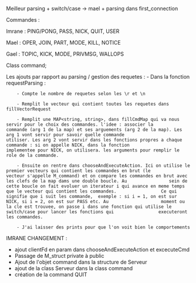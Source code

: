 Meilleur parsing + switch/case -> mael + parsing dans first_connection

Commandes : 

Imrane : PING/PONG, PASS, NICK, QUIT, USER

Mael : OPER, JOIN, PART, MODE, KILL, NOTICE

Gael : TOPIC, KICK, MODE, PRIVMSG, WALLOPS

Class command;




Les ajouts par rapport au parsing / gestion des requetes : 
	- Dans la fonction requestParsing : 
		
		- Compte le nombre de requetes selon les \r et \n
		
		- Remplit le vecteur qui contient toutes les requetes dans fillVectorRequest
		
		- Remplit une MAP<string, string>, dans fillCmdMap qui va nous servir pour le choix des commandes. l'idee : associer la 				commande (arg 1 de la map) et ses arguements (arg 2 de la map). Les arg 1 vont servir pour savoir quelle commande 					utiliser. Les arg 2 vont servir dans les fonctions propres a chaque commande : si on appelle NICK, dans la fonction 				implementee pour NICK, on utilisera. les arguments pour remplir le role de la commande.

		- Ensuite on rentre dans chooseAndExecuteAction. Ici on utilise le premier vecteurs qui contient les commandes en brut (le 						vecteur s'appelle M_command) et on compare les commandes en brut avec les clefs de la map dams une double boucle. Au 				sein de cette boucle on fait evoluer un iterateur i qui avance en meme temps que le vecteur qui contient les commandes. 				Ce qui signifie que i suit les commande,  exemple : si i = 1, on est sur NICK, si i = 2, on est sur PASS etc. Au 					moment ou la cle est trouvee, on passe i dans une fonction qui utilise le switch/case pour lancer les fonctions qui 				executeront les commandes.

		- J'ai laisser des prints pour que l'on voit bien le comportements

IMRANE CHANGEMENT :
- ajout clientFd en param dans chooseAndExecuteAction et excecuteCmd
- Passage de M_struct private à public
- Ajout de l'objet command dans la structure de Serveur
- ajout de la class Serveur dans la class command
- création de la command QUIT 